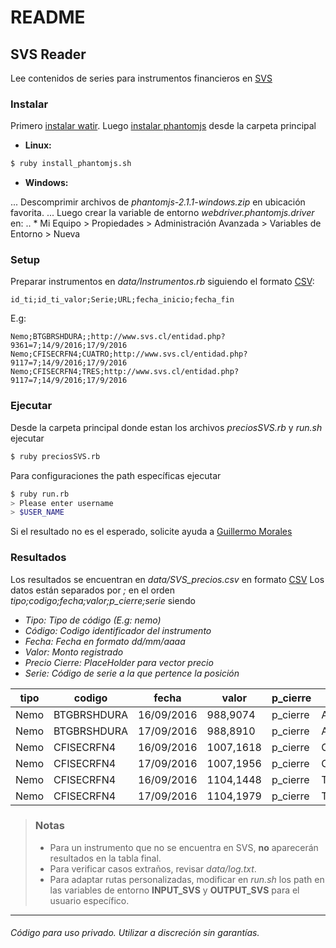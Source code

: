 
# README

## SVS Reader

Lee contenidos de series para instrumentos financieros en  [SVS](http://www.svs.cl/)
### Instalar
Primero [instalar watir](https://gist.github.com/enroxorz/968527/f7d5e064eba5addb3a998ce7e1c8dc4ca4cd1563). Luego [instalar phantomjs](https://gist.github.com/julionc/7476620) desde la carpeta principal
* __Linux:__
```zsh
$ ruby install_phantomjs.sh
```
* __Windows:__ 

... Descomprimir archivos de _phantomjs-2.1.1-windows.zip_ en ubicación favorita.
... Luego crear la variable de entorno _webdriver.phantomjs.driver_ en:
.. * Mi Equipo > Propiedades > Administración Avanzada > Variables de Entorno > Nueva

### Setup
Preparar instrumentos en _data/Instrumentos.rb_ siguiendo el formato [CSV](https://es.wikipedia.org/wiki/CSV): 
```
id_ti;id_ti_valor;Serie;URL;fecha_inicio;fecha_fin
```
E.g:
```
Nemo;BTGBRSHDURA;;http://www.svs.cl/entidad.php?9361=7;14/9/2016;17/9/2016
Nemo;CFISECRFN4;CUATRO;http://www.svs.cl/entidad.php?9117=7;14/9/2016;17/9/2016
Nemo;CFISECRFN4;TRES;http://www.svs.cl/entidad.php?9117=7;14/9/2016;17/9/2016
```
### Ejecutar
Desde la carpeta principal donde estan los archivos _preciosSVS.rb_ y _run.sh_ ejecutar
```zsh
$ ruby preciosSVS.rb
```
Para configuraciones the path específicas ejecutar
```zsh
$ ruby run.rb
> Please enter username
> $USER_NAME
```
Si el resultado no es el esperado, solicite ayuda a [Guillermo Morales](gmorales@quaam.cl)
### Resultados
Los resultados se encuentran en _data/SVS_precios.csv_ en formato [CSV](https://es.wikipedia.org/wiki/CSV)
Los datos están separados por _;_ en el orden _tipo;codigo;fecha;valor;p_cierre;serie_ siendo

* _Tipo: Tipo de código (E.g: nemo)_
* _Código: Codigo identificador del instrumento_
* _Fecha: Fecha en formato dd/mm/aaaa_
* _Valor: Monto registrado_
* _Precio Cierre: PlaceHolder para vector precio_
* _Serie: Código de serie a la que pertence la posición_

tipo | codigo | fecha | valor | p_cierre | serie
--- | --- | --- | --- | --- | ---
Nemo | BTGBRSHDURA | 16/09/2016 | 988,9074 | p_cierre | A
Nemo | BTGBRSHDURA | 17/09/2016 | 988,8910 | p_cierre | A
Nemo | CFISECRFN4 | 16/09/2016 | 1007,1618 | p_cierre | CUATRO
Nemo | CFISECRFN4 | 17/09/2016 | 1007,1956 | p_cierre | CUATRO
Nemo | CFISECRFN4 | 16/09/2016 | 1104,1448 | p_cierre | TRES
Nemo | CFISECRFN4 | 17/09/2016 | 1104,1979 | p_cierre | TRES

> ### Notas
> * Para un instrumento que no se encuentra en SVS, **no** aparecerán resultados en la tabla final.
> * Para verificar casos extraños, revisar _data/log.txt_.
> * Para adaptar rutas personalizadas, modificar en _run.sh_ los path en las variables de entorno **INPUT_SVS** y **OUTPUT_SVS** para el usuario específico.
> 

***

###### Código para uso privado. Utilizar a discreción sin garantías.